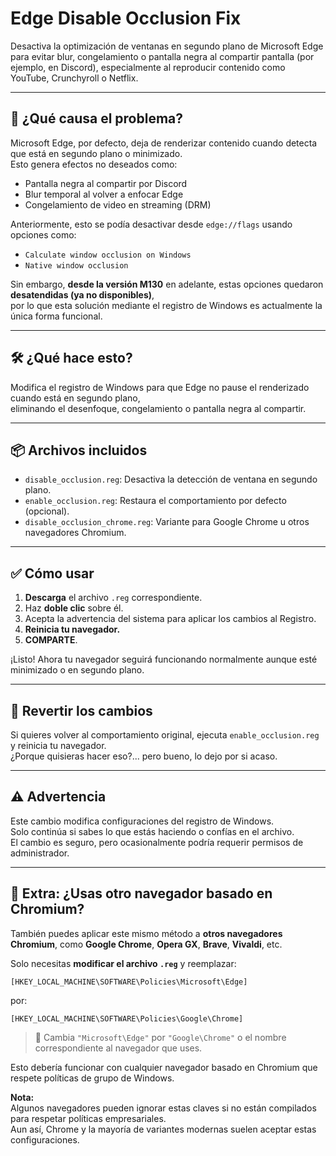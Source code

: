 # Edge Disable Occlusion Fix

Desactiva la optimización de ventanas en segundo plano de Microsoft Edge para evitar blur, congelamiento o pantalla negra al compartir pantalla (por ejemplo, en Discord), especialmente al reproducir contenido como YouTube, Crunchyroll o Netflix.

---

## 🧩 ¿Qué causa el problema?

Microsoft Edge, por defecto, deja de renderizar contenido cuando detecta que está en segundo plano o minimizado.  
Esto genera efectos no deseados como:
- Pantalla negra al compartir por Discord
- Blur temporal al volver a enfocar Edge
- Congelamiento de video en streaming (DRM)

Anteriormente, esto se podía desactivar desde `edge://flags` usando opciones como:

- `Calculate window occlusion on Windows`
- `Native window occlusion`

Sin embargo, **desde la versión M130** en adelante, estas opciones quedaron **desatendidas (ya no disponibles)**,  
por lo que esta solución mediante el registro de Windows es actualmente la única forma funcional.

---

## 🛠️ ¿Qué hace esto?

Modifica el registro de Windows para que Edge no pause el renderizado cuando está en segundo plano,  
eliminando el desenfoque, congelamiento o pantalla negra al compartir.

---

## 📦 Archivos incluidos

- `disable_occlusion.reg`: Desactiva la detección de ventana en segundo plano.
- `enable_occlusion.reg`: Restaura el comportamiento por defecto (opcional).
- `disable_occlusion_chrome.reg`: Variante para Google Chrome u otros navegadores Chromium.

---

## ✅ Cómo usar

1. **Descarga** el archivo `.reg` correspondiente.
2. Haz **doble clic** sobre él.
3. Acepta la advertencia del sistema para aplicar los cambios al Registro.
4. **Reinicia tu navegador.**
5. **COMPARTE**.

¡Listo! Ahora tu navegador seguirá funcionando normalmente aunque esté minimizado o en segundo plano.

---

## 🧯 Revertir los cambios

Si quieres volver al comportamiento original, ejecuta `enable_occlusion.reg` y reinicia tu navegador.  
¿Porque quisieras hacer eso?... pero bueno, lo dejo por si acaso.

---

## ⚠️ Advertencia

Este cambio modifica configuraciones del registro de Windows.  
Solo continúa si sabes lo que estás haciendo o confías en el archivo.  
El cambio es seguro, pero ocasionalmente podría requerir permisos de administrador.

---

## 🔁 Extra: ¿Usas otro navegador basado en Chromium?

También puedes aplicar este mismo método a **otros navegadores Chromium**, como **Google Chrome**, **Opera GX**, **Brave**, **Vivaldi**, etc.

Solo necesitas **modificar el archivo `.reg`** y reemplazar:

```reg
[HKEY_LOCAL_MACHINE\SOFTWARE\Policies\Microsoft\Edge]
```

por:

```reg
[HKEY_LOCAL_MACHINE\SOFTWARE\Policies\Google\Chrome]
```

> 🔄 Cambia `"Microsoft\Edge"` por `"Google\Chrome"` o el nombre correspondiente al navegador que uses.

Esto debería funcionar con cualquier navegador basado en Chromium que respete políticas de grupo de Windows.

**Nota:**  
Algunos navegadores pueden ignorar estas claves si no están compilados para respetar políticas empresariales.  
Aun así, Chrome y la mayoría de variantes modernas suelen aceptar estas configuraciones.
